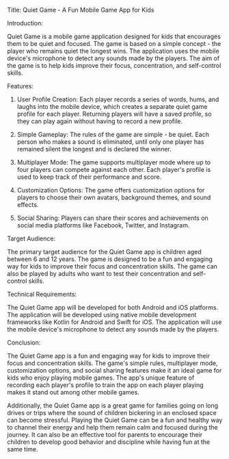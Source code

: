 Title: Quiet Game - A Fun Mobile Game App for Kids

Introduction:

Quiet Game is a mobile game application designed for kids that encourages them to be quiet and focused. The game is based on a simple concept - the player who remains quiet the longest wins. The application uses the mobile device's microphone to detect any sounds made by the players. The aim of the game is to help kids improve their focus, concentration, and self-control skills.

Features:

1. User Profile Creation: Each player records a series of words, hums, and laughs into the mobile device, which creates a separate quiet game profile for each player. Returning players will have a saved profile, so they can play again without having to record a new profile.

2. Simple Gameplay: The rules of the game are simple - be quiet. Each person who makes a sound is eliminated, until only one player has remained silent the longest and is declared the winner.

3. Multiplayer Mode: The game supports multiplayer mode where up to four players can compete against each other. Each player's profile is used to keep track of their performance and score.

4. Customization Options: The game offers customization options for players to choose their own avatars, background themes, and sound effects.

5. Social Sharing: Players can share their scores and achievements on social media platforms like Facebook, Twitter, and Instagram.

Target Audience:

The primary target audience for the Quiet Game app is children aged between 6 and 12 years. The game is designed to be a fun and engaging way for kids to improve their focus and concentration skills. The game can also be played by adults who want to test their concentration and self-control skills.

Technical Requirements:

The Quiet Game app will be developed for both Android and iOS platforms. The application will be developed using native mobile development frameworks like Kotlin for Android and Swift for iOS. The application will use the mobile device's microphone to detect any sounds made by the players.

Conclusion:

The Quiet Game app is a fun and engaging way for kids to improve their focus and concentration skills. The game's simple rules, multiplayer mode, customization options, and social sharing features make it an ideal game for kids who enjoy playing mobile games. The app's unique feature of recording each player's profile to train the app on each player playing makes it stand out among other mobile games.

Additionally, the Quiet Game app is a great game for families going on long drives or trips where the sound of children bickering in an enclosed space can become stressful. Playing the Quiet Game can be a fun and healthy way to channel their energy and help them remain calm and focused during the journey. It can also be an effective tool for parents to encourage their children to develop good behavior and discipline while having fun at the same time.
